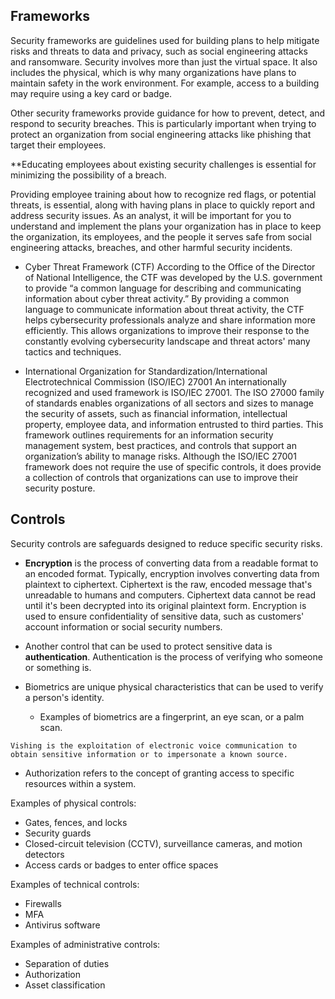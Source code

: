 ## Frameworks
Security frameworks are guidelines used for building plans to help mitigate risks and threats to data and privacy, such as social engineering attacks and ransomware. Security involves more than just the virtual space. It also includes the physical, which is why many organizations have plans to maintain safety in the work environment. For example, access to a building may require using a key card or badge.

Other security frameworks provide guidance for how to prevent, detect, and respond to security breaches. This is particularly important when trying to protect an organization from social engineering attacks like phishing that target their employees.

**Educating employees about existing security challenges is essential for minimizing the possibility of a breach.

Providing employee training about how to recognize red flags, or potential threats, is essential, along with having plans in place to quickly report and address security issues. As an analyst, it will be important for you to understand and implement the plans your organization has in place to keep the organization, its employees, and the people it serves safe from social engineering attacks, breaches, and other harmful security incidents.

- Cyber Threat Framework (CTF)
	According to the Office of the Director of National Intelligence, the CTF was developed by the U.S. government to provide “a common language for describing and communicating information about cyber threat activity.” By providing a common language to communicate information about threat activity, the CTF helps cybersecurity professionals analyze and share information more efficiently. This allows organizations to improve their response to the constantly evolving cybersecurity landscape and threat actors' many tactics and techniques.

- International Organization for Standardization/International Electrotechnical Commission (ISO/IEC) 27001
	An internationally recognized and used framework is ISO/IEC 27001. The ISO 27000 family of standards enables organizations of all sectors and sizes to manage the security of assets, such as financial information, intellectual property, employee data, and information entrusted to third parties. This framework outlines requirements for an information security management system, best practices, and controls that support an organization’s ability to manage risks. Although the ISO/IEC 27001 framework does not require the use of specific controls, it does provide a collection of controls that organizations can use to improve their security posture.


## Controls

Security controls are safeguards designed to reduce specific security risks.

- **Encryption** is the process of converting data from a readable format to an encoded format. Typically, encryption involves converting data from plaintext to ciphertext. Ciphertext is the raw, encoded message that's unreadable to humans and computers. Ciphertext data cannot be read until it's been decrypted into its original plaintext form. Encryption is used to ensure confidentiality of sensitive data, such as customers' account information or social security numbers.

- Another control that can be used to protect sensitive data is **authentication**. Authentication is the process of verifying who someone or something is.

- Biometrics are unique physical characteristics that can be used to verify a person's identity.
	- Examples of biometrics are a fingerprint, an eye scan, or a palm scan.

```
Vishing is the exploitation of electronic voice communication to obtain sensitive information or to impersonate a known source. 
```

- Authorization refers to the concept of granting access to specific resources within a system. 

Examples of physical controls:
- Gates, fences, and locks
- Security guards
- Closed-circuit television (CCTV), surveillance cameras, and motion detectors
- Access cards or badges to enter office spaces

Examples of technical controls:
- Firewalls
- MFA
- Antivirus software

Examples of administrative controls:
- Separation of duties
- Authorization
- Asset classification